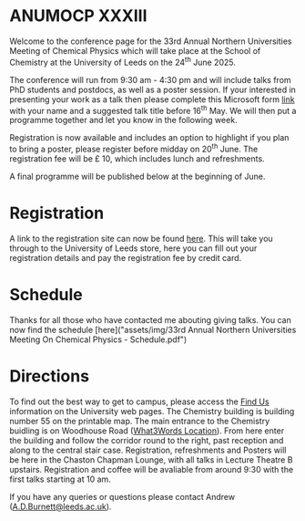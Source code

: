 # ANUMOCP XXXIII

Welcome to the conference page for the 33rd Annual Northern Universities Meeting of Chemical Physics which will take place at the School of Chemistry at the University of Leeds on the 24<sup>th</sup> June 2025.

The conference will run from 9:30 am - 4:30 pm and will include talks from PhD students and postdocs, as well as a poster session. If your interested in presenting your work as a talk then please complete this Microsoft form [link](https://forms.office.com/e/BB8rPMhVFY) with your name and a suggested talk title before 16<sup>th</sup> May. We will then put a programme together and let you know in the following week.

Registration is now available and includes an option to highlight if you plan to bring a poster, please register before midday on 20<sup>th</sup> June.  The registration fee will be £ 10, which includes lunch and refreshments.

A final programme will be published below at the beginning of June. 

# Registration

A link to the registration site can now be found [here](https://store.leeds.ac.uk/product-catalogue/faculty-of-engineering-and-physical-sciences/school-of-chemical-and-process-engineering/coursesconferences/annual-northern-universities-meeting-in-chemical-physics-anumocp). This will take you through to the University of Leeds store, here you can fill out your registration details and pay the registration fee by credit card. 

# Schedule

Thanks for all those who have contacted me abouting giving talks. You can now find the schedule [here]("assets/img/33rd Annual Northern Universities Meeting On Chemical Physics - Schedule.pdf")

# Directions

To find out the best way to get to campus, please access the [Find Us](https://www.leeds.ac.uk/about/doc/find-us) information on the University web pages. The Chemistry building is building number 55 on the printable map. The main entrance to the Chemistry buidling is on Woodhouse Road ([What3Words Location](https://what3words.com/allows.jolly.behind)). From here enter the building and follow the corridor round to the right, past reception and along to the central stair case. Registration, refreshments and Posters will be here in the Chaston Chapman Lounge, with all talks in Lecture Theatre B upstairs. Registration and coffee will be avaliable from around 9:30 with the first talks starting at 10 am.


If you have any queries or questions please contact Andrew (A.D.Burnett@leeds.ac.uk). 
